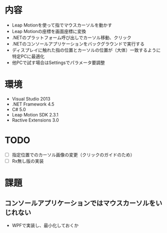 # 内容
- Leap Motionを使って指でマウスカーソルを動かす
- Leap Motionの座標を画面座標に変換
- .NETのプラットフォーム呼び出しでカーソル移動、クリック
- .NETのコンソールアプリケーションをバックグラウンドで実行する
- ディスプレイに触れた指の位置とカーソルの位置が（大体）一致するように特定PCに最適化
- 他PCで試す場合はSettingsでパラメータ要調整

# 環境
- Visual Studio 2013
- .NET Framework 4.5
- C# 5.0
- Leap Motion SDK 2.3.1
- Ractive Extensions 3.0

# TODO
- [ ] 指定位置でのカーソル画像の変更（クリックのガイドのため）
- [ ] Rx無し版の実装

# 課題
## コンソールアプリケーションではマウスカーソルをいじれない
- WPFで実装し、最小化しておくか